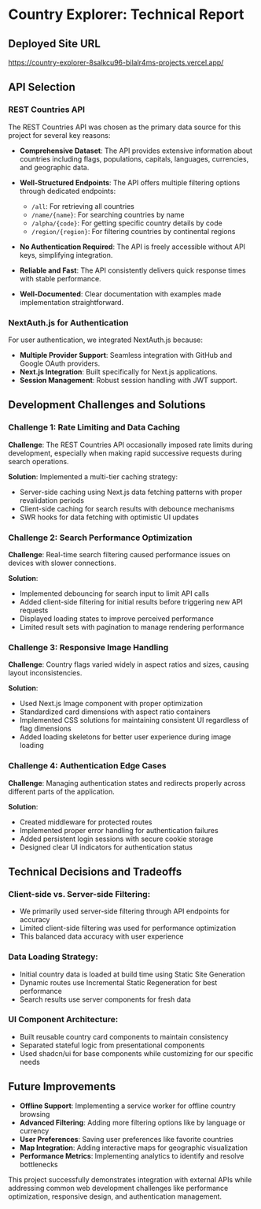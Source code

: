 # Country Explorer: Technical Report

## Deployed Site URL
https://country-explorer-8salkcu96-bilalr4ms-projects.vercel.app/

## API Selection

### REST Countries API

The REST Countries API was chosen as the primary data source for this project for several key reasons:

- **Comprehensive Dataset**: The API provides extensive information about countries including flags, populations, capitals, languages, currencies, and geographic data.

- **Well-Structured Endpoints**: The API offers multiple filtering options through dedicated endpoints:
  - `/all`: For retrieving all countries
  - `/name/{name}`: For searching countries by name
  - `/alpha/{code}`: For getting specific country details by code
  - `/region/{region}`: For filtering countries by continental regions

- **No Authentication Required**: The API is freely accessible without API keys, simplifying integration.

- **Reliable and Fast**: The API consistently delivers quick response times with stable performance.

- **Well-Documented**: Clear documentation with examples made implementation straightforward.

### NextAuth.js for Authentication

For user authentication, we integrated NextAuth.js because:

- **Multiple Provider Support**: Seamless integration with GitHub and Google OAuth providers.
- **Next.js Integration**: Built specifically for Next.js applications.
- **Session Management**: Robust session handling with JWT support.

## Development Challenges and Solutions

### Challenge 1: Rate Limiting and Data Caching

**Challenge**: The REST Countries API occasionally imposed rate limits during development, especially when making rapid successive requests during search operations.

**Solution**: Implemented a multi-tier caching strategy:
- Server-side caching using Next.js data fetching patterns with proper revalidation periods
- Client-side caching for search results with debounce mechanisms
- SWR hooks for data fetching with optimistic UI updates

### Challenge 2: Search Performance Optimization

**Challenge**: Real-time search filtering caused performance issues on devices with slower connections.

**Solution**:
- Implemented debouncing for search input to limit API calls
- Added client-side filtering for initial results before triggering new API requests
- Displayed loading states to improve perceived performance
- Limited result sets with pagination to manage rendering performance

### Challenge 3: Responsive Image Handling

**Challenge**: Country flags varied widely in aspect ratios and sizes, causing layout inconsistencies.

**Solution**:
- Used Next.js Image component with proper optimization
- Standardized card dimensions with aspect ratio containers
- Implemented CSS solutions for maintaining consistent UI regardless of flag dimensions
- Added loading skeletons for better user experience during image loading

### Challenge 4: Authentication Edge Cases

**Challenge**: Managing authentication states and redirects properly across different parts of the application.

**Solution**:
- Created middleware for protected routes
- Implemented proper error handling for authentication failures
- Added persistent login sessions with secure cookie storage
- Designed clear UI indicators for authentication status

## Technical Decisions and Tradeoffs

### Client-side vs. Server-side Filtering:
- We primarily used server-side filtering through API endpoints for accuracy
- Limited client-side filtering was used for performance optimization
- This balanced data accuracy with user experience

### Data Loading Strategy:
- Initial country data is loaded at build time using Static Site Generation
- Dynamic routes use Incremental Static Regeneration for best performance
- Search results use server components for fresh data

### UI Component Architecture:
- Built reusable country card components to maintain consistency
- Separated stateful logic from presentational components
- Used shadcn/ui for base components while customizing for our specific needs

## Future Improvements

- **Offline Support**: Implementing a service worker for offline country browsing
- **Advanced Filtering**: Adding more filtering options like by language or currency
- **User Preferences**: Saving user preferences like favorite countries
- **Map Integration**: Adding interactive maps for geographic visualization
- **Performance Metrics**: Implementing analytics to identify and resolve bottlenecks

This project successfully demonstrates integration with external APIs while addressing common web development challenges like performance optimization, responsive design, and authentication management.
